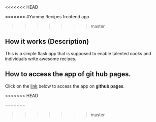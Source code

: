 <<<<<<< HEAD

=======
#Yummy Recipes frontend app.
>>>>>>> master

## How it works (Description)
This is a simple flask app that is supposed to enable talented cooks and individuals write awesome recipes.


## How to access the app of git hub pages.

Click on the [link](https://bozicschucky.github.io/) below to access the app on **github pages**.

<<<<<<< HEAD

=======
>>>>>>> master
